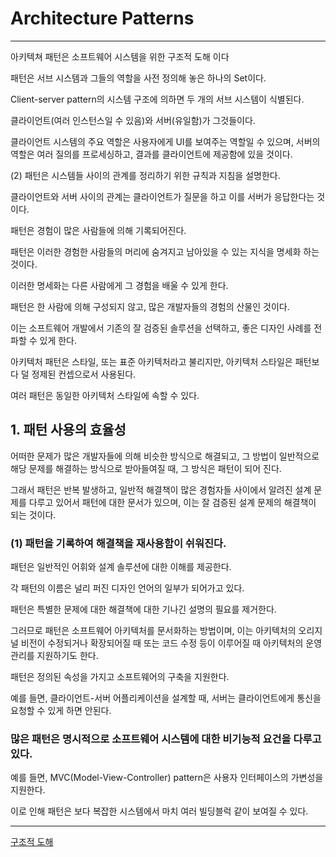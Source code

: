 # Architecture Patterns

---

아키텍쳐 패턴은 소프트웨어 시스템을 위한 구조적 도해 이다

패턴은 서브 시스템과 그들의 역할을 사전 정의해 놓은 하나의 Set이다.

Client-server pattern의 시스템 구조에 의하면 두 개의 서브 시스템이 식별된다.

클라이언트(여러 인스턴스일 수 있음)와 서버(유일함)가 그것들이다.

클라이언트 시스템의 주요 역할은 사용자에게 UI를 보여주는 역할일 수 있으며, 서버의 역할은 여러 질의를 프로세싱하고, 결과를 클라이언트에 제공함에 있을 것이다.

(2) 패턴은 시스템들 사이의 관계를 정리하기 위한 규칙과 지침을 설명한다.

클라이언트와 서버 사이의 관계는 클라이언트가 질문을 하고 이를 서버가 응답한다는 것이다.

패턴은 경험이 많은 사람들에 의해 기록되어진다.

패턴은 이러한 경험한 사람들의 머리에 숨겨지고 남아있을 수 있는 지식을 명세화 하는 것이다.

이러한 명세화는 다른 사람에게 그 경험을 배울 수 있게 한다.

패턴은 한 사람에 의해 구성되지 않고, 많은 개발자들의 경험의 산물인 것이다.

이는 소프트웨어 개발에서 기존의 잘 검증된 솔루션을 선택하고, 좋은 디자인 사례를 전파할 수 있게 한다.

아키텍처 패턴은 스타일, 또는 표준 아키텍처라고 불리지만, 아키텍처 스타일은 패턴보다 덜 정제된 컨셉으로서 사용된다.

여러 패턴은 동일한 아키텍처 스타일에 속할 수 있다.

## 1. 패턴 사용의 효율성

어떠한 문제가 많은 개발자들에 의해 비슷한 방식으로 해결되고, 그 방법이 일반적으로 해당 문제를 해결하는 방식으로 받아들여질 때, 그 방식은 패턴이 되어 진다.

그래서 패턴은 반복 발생하고, 일반적 해결책이 많은 경험자들 사이에서 알려진 설계 문제를 다루고 있어서 패턴에 대한 문서가 있으며, 이는 잘 검증된 설계 문제의 해결책이 되는 것이다.

### (1) 패턴을 기록하여 해결책을 재사용함이 쉬워진다.

패턴은 일반적인 어휘와 설계 솔루션에 대한 이해를 제공한다.

각 패턴의 이름은 널리 퍼진 디자인 언어의 일부가 되어가고 있다.

패턴은 특별한 문제에 대한 해결책에 대한 기나긴 설명의 필요를 제거한다.

그러므로 패턴은 소프트웨어 아키텍처를 문서화하는 방법이며, 이는 아키텍처의 오리지널 비전이 수정되거나 확장되어질 때 또는 코드 수정 등이 이루어질 때 아키텍처의 운영 관리를 지원하기도 한다.

패턴은 정의된 속성을 가지고 소프트웨어의 구축을 지원한다.

예를 들면, 클라이언트-서버 어플리케이션을 설계할 때, 서버는 클라이언트에게 통신을 요청할 수 있게 하면 안된다.

### 많은 패턴은 명시적으로 소프트웨어 시스템에 대한 비기능적 요건을 다루고 있다.

예를 들면, MVC(Model-View-Controller) pattern은 사용자 인터페이스의 가변성을 지원한다.

이로 인해 패턴은 보다 복잡한 시스템에서 마치 여러 빌딩블럭 같이 보여질 수 있다.

---

[구조적 도해](Architecture%20Patterns%207a653ac8c9da4c5b82cd69f59334b3cd/%E1%84%80%E1%85%AE%E1%84%8C%E1%85%A9%E1%84%8C%E1%85%A5%E1%86%A8%20%E1%84%83%E1%85%A9%E1%84%92%E1%85%A2%20cb28017a9f78407287c87f3e810d123c.md)